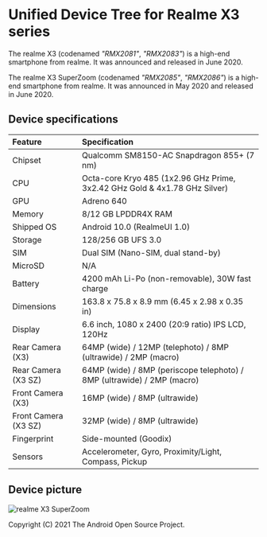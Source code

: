 # Unified Device Tree for Realme X3 series

The realme X3 (codenamed _"RMX2081"_, _"RMX2083"_) is a high-end smartphone from realme. It was announced and released in June 2020.

The realme X3 SuperZoom (codenamed _"RMX2085"_, _"RMX2086"_) is a high-end smartphone from realme. It was announced in May 2020 and released in June 2020.

## Device specifications

| Feature               | Specification                                                               |
| :---------------------| :---------------------------------------------------------------------------|
| Chipset               | Qualcomm SM8150-AC Snapdragon 855+ (7 nm)                                   |
| CPU                   | Octa-core Kryo 485 (1x2.96 GHz Prime, 3x2.42 GHz Gold & 4x1.78 GHz Silver)  |
| GPU                   | Adreno 640                                                                  |
| Memory                | 8/12 GB LPDDR4X RAM                                                         |
| Shipped OS            | Android 10.0 (RealmeUI 1.0)                                                 |
| Storage               | 128/256 GB UFS 3.0                                                          |
| SIM                   | Dual SIM (Nano-SIM, dual stand-by)                                          |
| MicroSD               | N/A                                                                         |
| Battery               | 4200 mAh Li-Po (non-removable), 30W fast charge                             |
| Dimensions            | 163.8 x 75.8 x 8.9 mm (6.45 x 2.98 x 0.35 in)                               |
| Display               | 6.6 inch, 1080 x 2400 (20:9 ratio) IPS LCD, 120Hz                           |
| Rear Camera (X3)      | 64MP (wide) / 12MP (telephoto) / 8MP (ultrawide) / 2MP (macro)              |
| Rear Camera (X3 SZ)   | 64MP (wide) / 8MP (periscope telephoto) / 8MP (ultrawide) / 2MP (macro)     |
| Front Camera (X3)     | 16MP (wide) / 8MP (ultrawide)                                               |
| Front Camera (X3 SZ)  | 32MP (wide) / 8MP (ultrawide)                                               |
| Fingerprint           | Side-mounted (Goodix)                                                       |
| Sensors               | Accelerometer, Gyro, Proximity/Light, Compass, Pickup                       |

## Device picture

![realme X3 SuperZoom](https://cdn.shopify.com/s/files/1/0240/8470/9453/products/realme_X3_SuperZoom_White_Blue_1000x.png)

Copyright (C) 2021 The Android Open Source Project.
